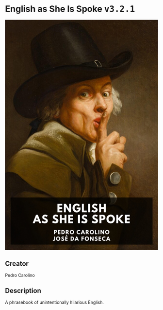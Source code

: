 
# English as She Is Spoke <kbd>v3.2.1</kbd>

<center>
  <img src="./cover-1024.jpg"/>
</center>

## Creator
Pedro Carolino

## Description
A phrasebook of unintentionally hilarious English.
